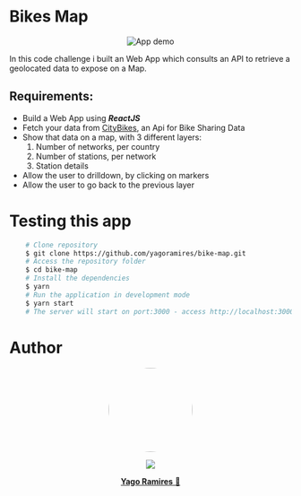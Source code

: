 <h1 > Bikes Map </h1>

<p align="center">
<img src="./src/assets/readme.gif" title="App demo" alt='App demo' />
</p>

<p>In this code challenge i built an Web App which consults an API to retrieve a geolocated data to expose on a Map.</p>

<h2> Requirements: </h2>
<ul>
    <li> Build a Web App using <b><i>ReactJS</i></b></li>
    <li> Fetch your data from <a href="http://api.citybik.es/v2/networks">CityBikes</a>, an Api for Bike Sharing Data</li>
    <li> Show that data on a map, with 3 different layers: 
        <ol>
        <li>Number of networks, per country</li>
        <li>Number of stations, per network</li>
        <li>Station details</li>
        </ol></li>
    <li> Allow the user to drilldown, by clicking on markers</li>
    <li> Allow the user to go back to the previous layer</li>
</ul>

<h1> Testing this app </h1>

```bash
    # Clone repository
    $ git clone https://github.com/yagoramires/bike-map.git
    # Access the repository folder
    $ cd bike-map
    # Install the dependencies
    $ yarn
    # Run the application in development mode
    $ yarn start
    # The server will start on port:3000 - access http://localhost:3000/
```

<h1> Author </h1>

<div align="center" >
    <p>
        <img style="border-radius: 50%;" src="https://i.imgur.com/maDFVAL.png" width="150px;" />
    </p>
    <p>
        <a
            href="https://www.linkedin.com/in/yagoramires/"
            target="_blank"
            >
            <img src="https://img.shields.io/badge/LinkedIn-0077B5?style=for-the-badge&logo=linkedin&logoColor=white" target="_blank"/>
        </a>
    </p>
    <p>
        <a href="https://github.com/yagoramires" ><b>Yago Ramires</b> 🚀</a>
    </p>
</div>
